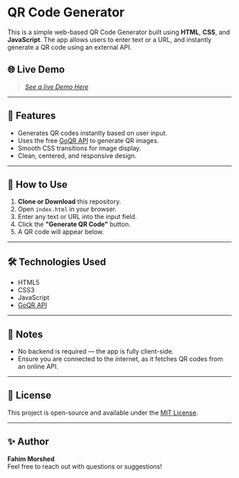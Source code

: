 # QR Code Generator

This is a simple web-based QR Code Generator built using **HTML**, **CSS**, and **JavaScript**. The app allows users to enter text or a URL, and instantly generate a QR code using an external API.

## 🌐 Live Demo

> *[See a live Demo Here](https://qr-gen1001.netlify.app/)*

---

## 📸 Features

- Generates QR codes instantly based on user input.
- Uses the free [GoQR API](https://goqr.me/api/) to generate QR images.
- Smooth CSS transitions for image display.
- Clean, centered, and responsive design.

---


## 🚀 How to Use

1. **Clone or Download** this repository.
2. Open `index.html` in your browser.
3. Enter any text or URL into the input field.
4. Click the **"Generate QR Code"** button.
5. A QR code will appear below.

---

## 🛠️ Technologies Used

- HTML5
- CSS3
- JavaScript
- [GoQR API](https://api.qrserver.com/v1/create-qr-code/)

---

## 📌 Notes

- No backend is required — the app is fully client-side.
- Ensure you are connected to the internet, as it fetches QR codes from an online API.

---

## 📄 License

This project is open-source and available under the [MIT License](https://choosealicense.com/licenses/mit/).

---

## ✨ Author

**Fahim Morshed**  
Feel free to reach out with questions or suggestions!


